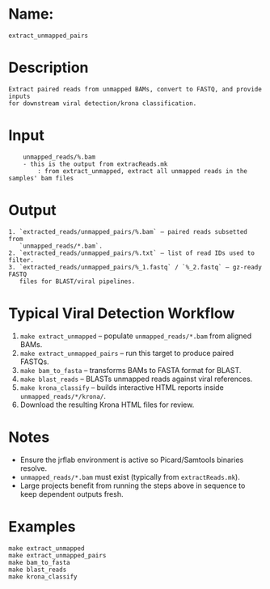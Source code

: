# Name:
    extract_unmapped_pairs

# Description
    Extract paired reads from unmapped BAMs, convert to FASTQ, and provide inputs
    for downstream viral detection/krona classification.

# Input
        unmapped_reads/%.bam  
        - this is the output from extracReads.mk
            : from extract_unmapped, extract all unmapped reads in the samples' bam files

# Output
    1. `extracted_reads/unmapped_pairs/%.bam` – paired reads subsetted from
       `unmapped_reads/*.bam`.
    2. `extracted_reads/unmapped_pairs/%.txt` – list of read IDs used to filter.
    3. `extracted_reads/unmapped_pairs/%_1.fastq` / `%_2.fastq` – gz-ready FASTQ
       files for BLAST/viral pipelines.

# Typical Viral Detection Workflow
1. `make extract_unmapped` – populate `unmapped_reads/*.bam` from aligned BAMs.
2. `make extract_unmapped_pairs` – run this target to produce paired FASTQs.
3. `make bam_to_fasta` – transforms BAMs to FASTA format for BLAST.
4. `make blast_reads` – BLASTs unmapped reads against viral references.
5. `make krona_classify` – builds interactive HTML reports inside
   `unmapped_reads/*/krona/`.
6. Download the resulting Krona HTML files for review.

# Notes
- Ensure the jrflab environment is active so Picard/Samtools binaries resolve.
- `unmapped_reads/*.bam` must exist (typically from `extractReads.mk`).
- Large projects benefit from running the steps above in sequence to keep
  dependent outputs fresh.

# Examples
```
make extract_unmapped
make extract_unmapped_pairs
make bam_to_fasta
make blast_reads
make krona_classify
```
